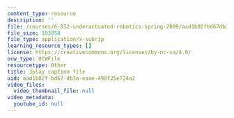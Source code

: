```yaml
---
content_type: resource
description: ''
file: /courses/6-832-underactuated-robotics-spring-2009/aad1b02fbd67db3aeaae498f25e724a2_KNRMz9YPCOY.srt
file_size: 103858
file_type: application/x-subrip
learning_resource_types: []
license: https://creativecommons.org/licenses/by-nc-sa/4.0/
ocw_type: OCWFile
resourcetype: Other
title: 3play caption file
uid: aad1b02f-bd67-db3a-eaae-498f25e724a2
video_files:
  video_thumbnail_file: null
video_metadata:
  youtube_id: null
---
```


